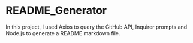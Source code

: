 # README_Generator
In this project, I used Axios to query the GitHub API, Inquirer prompts and Node.js to generate a README markdown file.
